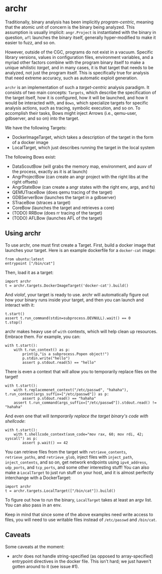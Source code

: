 # archr

Traditionally, binary analysis has been implicitly _program-centric_, meaning that the atomic unit of concern is the binary being analyzed.
This assumption is usually implicit: `angr.Project` is instantiated with the binary in question, `afl` launches the binary itself, generally hyper-modified to make it easier to fuzz, and so on.

However, outside of the CGC, programs do not exist in a vacuum.
Specific library versions, values in configuration files, environment variables, and a myriad other factors combine with the program binary itself to make a unique whilistic _target_, and in many cases, it is that target that needs to be analyzed, not just the program itself.
This is specifically true for analysis that need extreme accuracy, such as automatic exploit generation.

`archr` is an implementation of such a _target-centric_ analysis paradigm.
It consists of two main concepts: `Targets`, which describe the specification of the target itself, how it is configured, how it will be launched, and how it would be interacted with, and `Bows`, which specialize targets for specific analysis actions, such as tracing, symbolic execution, and so on.
To accomplish their tasks, Bows might inject Arrows (i.e., qemu-user, gdbserver, and so on) into the target.

We have the following Targets:

* DockerImageTarget, which takes a description of the target in the form of a docker image
* LocalTarget, which just describes running the target in the local system

The following Bows exist:

- DataScoutBow (will grabs the memory map, environment, and auxv of the process, exactly as it is at launch)
- AngrProjectBow (can create an angr project with the right libs at the right offsets)
- AngrStateBow (can create a angr states with the right env, args, and fs)
- QEMUTraceBow (does qemu tracing of the target)
- GDBServerBow (launches the target in a gdbserver)
- STraceBow (straces a target)
- CoreBow (launches the target and retrieves a core)
- (TODO) RRBow (does rr tracing of the target)
- (TODO) AFLBow (launches AFL of the target)

## Using archr

To use archr, one must first create a Target.
First, build a docker image that launches your target.
Here is an example dockerfile for a `docker-cat` image:

```
from ubuntu:latest
entrypoint ["/bin/cat"]
```

Then, load it as a target:

```
import archr
t = archr.targets.DockerImageTarget('docker-cat').build()
```

And _viola!_, your target is ready to use.
archr will automatically figure out how your binary runs inside your target, and then you can launch and interact with it:

```
t.start()
assert t.run_command(stdin=subprocess.DEVNULL).wait() == 0
t.stop()
```

archr makes heavy use of `with` contexts, which will help clean up resources.
Embrace them.
For example, you can:

```
with t.start():
	with t.run_context() as p:
		print(p,"is a subprocess.Popen object!")
		p.stdin.write("hello")
		assert p.stdout.read(5) == "hello"
```

There is even a context that will allow you to temporarily replace files on the target!

```
with t.start():
	with t.replacemenet_context("/etc/passwd", "hahaha"), t.run_context(args_suffix=["/etc/passwd"]) as p:
		assert p.stdout.read() == "hahaha"
	assert t.run_command(args_suffix=["/etc/passwd"]).stdout.read() != "hahaha"
```

And even one that will _temporarily replace the target binary's code with shellcode_:

```
with t.start():
	with t.shellcode_context(asm_code="mov rax, 60; mov rdi, 42; syscall") as p:
		assert p.wait() == 42
```

You can retrieve files from the target with `retrieve_contents`, `retrieve_paths`, and `retrieve_glob`, inject files with `inject_path`, `inject_contents`, and so on, get network endpoints using `ipv4_address`, `udp_ports`, and `tcp_ports`, and some other interesting stuff!
You can also make a `LocalTarget` to just run stuff on your host, and it is almost perfectly interchange with a DockerTarget:

```
import archr
t = archr.targets.LocalTarget(["/bin/cat"]).build()
```

To figure out how to run the binary, `LocalTarget` takes at least an argv list.
You can also pass in an env.

Keep in mind that since some of the above examples need write access to files, you will need to use writable files instead of `/etc/passwd` and `/bin/cat`.

## Caveats

Some caveats at the moment:

- archr does not handle string-specified (as opposed to array-specified) entrypoint directives in the docker file.
  This isn't hard; we just haven't gotten around to it (see issue #1).
